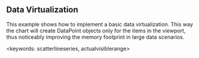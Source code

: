 ## Data Virtualization ##

This example shows how to implement a basic data virtualization. This way the chart will create DataPoint objects only for the items in the viewport, thus noticeably improving the memory footprint in large data scenarios.

<keywords: scatterlineseries, actualvisiblerange>